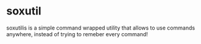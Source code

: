 # soxutil
soxutilis is a simple command wrapped utility that allows to use commands anywhere, instead of trying to remeber every command!
